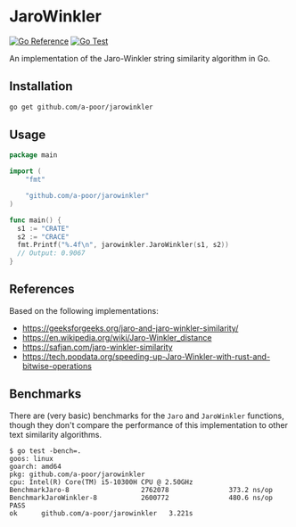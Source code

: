 # JaroWinkler

[![Go Reference](https://pkg.go.dev/badge/github.com/a-poor/jarowinkler.svg)](https://pkg.go.dev/github.com/a-poor/jarowinkler)
[![Go Test](https://github.com/a-poor/jarowinkler/actions/workflows/test.yaml/badge.svg)](https://github.com/a-poor/jarowinkler/actions/workflows/test.yaml)


An implementation of the Jaro-Winkler string similarity algorithm in Go.

## Installation

```sh
go get github.com/a-poor/jarowinkler
```

## Usage

```go
package main

import (
    "fmt"

    "github.com/a-poor/jarowinkler"
)

func main() {
  s1 := "CRATE"
  s2 := "CRACE"
  fmt.Printf("%.4f\n", jarowinkler.JaroWinkler(s1, s2))
  // Output: 0.9067
}

```

## References

Based on the following implementations:

- https://geeksforgeeks.org/jaro-and-jaro-winkler-similarity/
- https://en.wikipedia.org/wiki/Jaro-Winkler_distance
- https://safjan.com/jaro-winkler-similarity
- https://tech.popdata.org/speeding-up-Jaro-Winkler-with-rust-and-bitwise-operations

## Benchmarks

There are (very basic) benchmarks for the `Jaro` and `JaroWinkler` functions,
though they don't compare the performance of this implementation to other text
similarity algorithms.

```
$ go test -bench=.
goos: linux
goarch: amd64
pkg: github.com/a-poor/jarowinkler
cpu: Intel(R) Core(TM) i5-10300H CPU @ 2.50GHz
BenchmarkJaro-8                  2762078               373.2 ns/op
BenchmarkJaroWinkler-8           2600772               480.6 ns/op
PASS
ok      github.com/a-poor/jarowinkler   3.221s
```

